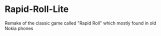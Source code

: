 # Rapid-Roll-Lite
Remake of the classic game called "Rapid Roll" which mostly found in old Nokia phones
